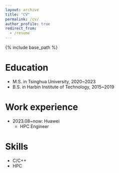 ```yaml
---
layout: archive
title: "CV"
permalink: /cv/
author_profile: true
redirect_from:
  - /resume
---
```


{% include base_path %}

Education
======
* M.S. in Tsinghua University, 2020~2023
* B.S. in Harbin Institute of Technology, 2015~2019

Work experience
======
* 2023.08~now: Huawei
  * HPC Engineer
  
Skills
======
* C/C++
* HPC